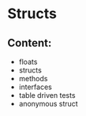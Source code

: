 # Structs

## Content:

- floats
- structs
- methods
- interfaces
- table driven tests
- anonymous struct